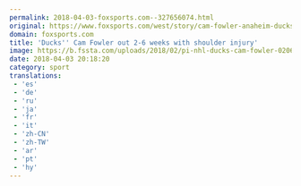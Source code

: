```yaml
---
permalink: 2018-04-03-foxsports.com--327656074.html
original: https://www.foxsports.com/west/story/cam-fowler-anaheim-ducks-out-2-6-weeks-with-shoulder-injury-040318
domain: foxsports.com
title: 'Ducks'' Cam Fowler out 2-6 weeks with shoulder injury'
image: https://b.fssta.com/uploads/2018/02/pi-nhl-ducks-cam-fowler-020618.vresize.1200.630.high.22.png
date: 2018-04-03 20:18:20
category: sport
translations: 
 - 'es'
 - 'de'
 - 'ru'
 - 'ja'
 - 'fr'
 - 'it'
 - 'zh-CN'
 - 'zh-TW'
 - 'ar'
 - 'pt'
 - 'hy'
---
```


